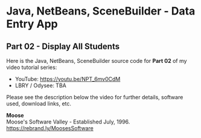 # Java, NetBeans, SceneBuilder - Data Entry App
## Part 02 - Display All Students

Here is the Java, NetBeans, SceneBuilder source code for
**Part 02** of my video tutorial series:
* YouTube: https://youtu.be/NPT_6mv0CdM
* LBRY / Odysee: TBA

Please see the description below the video for further details, software used, download links, etc.

**Moose**
<br>Moose's Software Valley - Established July, 1996.
<br>https://rebrand.ly/MoosesSoftware
